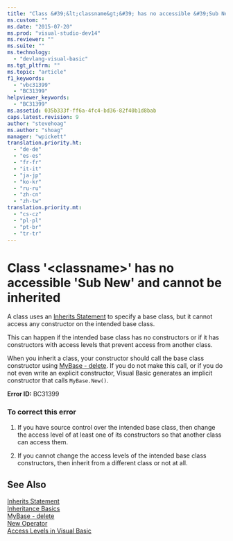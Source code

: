 ```yaml
---
title: "Class &#39;&lt;classname&gt;&#39; has no accessible &#39;Sub New&#39; and cannot be inherited | Microsoft Docs"
ms.custom: ""
ms.date: "2015-07-20"
ms.prod: "visual-studio-dev14"
ms.reviewer: ""
ms.suite: ""
ms.technology: 
  - "devlang-visual-basic"
ms.tgt_pltfrm: ""
ms.topic: "article"
f1_keywords: 
  - "vbc31399"
  - "BC31399"
helpviewer_keywords: 
  - "BC31399"
ms.assetid: 035b333f-ff6a-4fc4-bd36-82f40b1d8bab
caps.latest.revision: 9
author: "stevehoag"
ms.author: "shoag"
manager: "wpickett"
translation.priority.ht: 
  - "de-de"
  - "es-es"
  - "fr-fr"
  - "it-it"
  - "ja-jp"
  - "ko-kr"
  - "ru-ru"
  - "zh-cn"
  - "zh-tw"
translation.priority.mt: 
  - "cs-cz"
  - "pl-pl"
  - "pt-br"
  - "tr-tr"
---
```

# Class &#39;&lt;classname&gt;&#39; has no accessible &#39;Sub New&#39; and cannot be inherited
A class uses an [Inherits Statement](../../visual-basic/language-reference/statements/inherits-statement.md) to specify a base class, but it cannot access any constructor on the intended base class.  
  
 This can happen if the intended base class has no constructors or if it has constructors with access levels that prevent access from another class.  
  
 When you inherit a class, your constructor should call the base class constructor using [MyBase - delete](http://msdn.microsoft.com/en-us/52491d06-6451-4f6f-9aa6-8fab59bbc2b9). If you do not make this call, or if you do not even write an explicit constructor, Visual Basic generates an implicit constructor that calls `MyBase.New()`.  
  
 **Error ID:** BC31399  
  
### To correct this error  
  
1.  If you have source control over the intended base class, then change the access level of at least one of its constructors so that another class can access them.  
  
2.  If you cannot change the access levels of the intended base class constructors, then inherit from a different class or not at all.  
  
## See Also  
 [Inherits Statement](../../visual-basic/language-reference/statements/inherits-statement.md)   
 [Inheritance Basics](../../visual-basic/programming-guide/language-features/objects-and-classes/inheritance-basics.md)   
 [MyBase - delete](http://msdn.microsoft.com/en-us/52491d06-6451-4f6f-9aa6-8fab59bbc2b9)   
 [New Operator](../../visual-basic/language-reference/operators/new-operator.md)   
 [Access Levels in Visual Basic](../../visual-basic/programming-guide/language-features/declared-elements/access-levels.md)